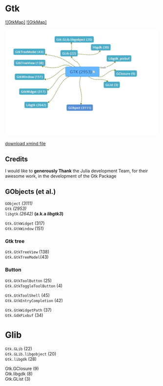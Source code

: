# Gtk

[![GtkMap]](https://github.com/adamwillisXanax/DeepLearner/blob/main/GtkMap.png)
[![GtkMap]](GtkMap.png)

[![GtkMap](GtkMap.png)](GtkMap.png)


[download xmind file](GTK.xmind)

## Credits 

I would like to **generously Thank** the Julia development Team, for their awesome work, in the development of the Gtk Package 

## GObjects (et al.)

`GObject` _(3111)_<br />
`Gtk` _(2953)_<br />
`libgtk` _(2642)_ **(a.k.a _libgtk3_)**<br />

`Gtk.GtkWidget` (317)<br />
`Gtk.GtkWindow` (151)<br />

### Gtk tree
 `Gtk.GtkTreeView` (138)<br />
 `Gtk.GtkTreeModel`(43)<br />
### Button
 `Gtk.GtkToolButton` (25) <br />
 `Gtk.GtkToggleToolButton` (4)<br />

`Gtk.GtkToolShell` (45)<br />
`Gtk.GtkEntryCompletion` (42)<br />

`Gtk.GtkWidgetPath` (37)<br />
`Gtk.GdkPixbuf` (34)<br />

# Glib 
 `Gtk.GLib` (22)<br />
 `Gtk.GLib.libgobject` (20)<br />
 `Gtk.libgdk` (28)<br />

Gtk.GClosure (9)<br />
Gtk.libgdk (8)<br />
Gtk.GList (3)<br />


